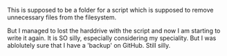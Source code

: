 
This is supposed to be a folder for a script which is supposed to remove unnecessary files from the filesystem. 

But I managed to lost the harddrive with the script and now I am starting to write it again. It is SO silly, especially considering my speciality. But I was ablolutely sure that I have a 'backup' on GitHub. Still silly.

